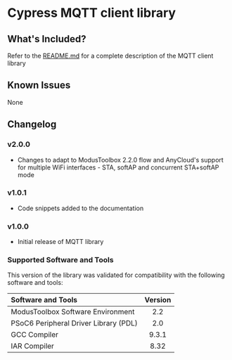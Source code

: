 # Cypress MQTT client library

## What's Included?
Refer to the [README.md](./README.md) for a complete description of the MQTT client library

## Known Issues
None

## Changelog
### v2.0.0
* Changes to adapt to ModusToolbox 2.2.0 flow and AnyCloud's support for multiple WiFi interfaces - STA, softAP and concurrent STA+softAP mode

### v1.0.1
* Code snippets added to the documentation

### v1.0.0
* Initial release of MQTT library

### Supported Software and Tools
This version of the library was validated for compatibility with the following software and tools:

| Software and Tools                                      | Version |
| :---                                                    | :----:  |
| ModusToolbox Software Environment                       | 2.2     |
| PSoC6 Peripheral Driver Library (PDL)                   | 2.0     |
| GCC Compiler                                            | 9.3.1   |
| IAR Compiler                                            | 8.32    |
